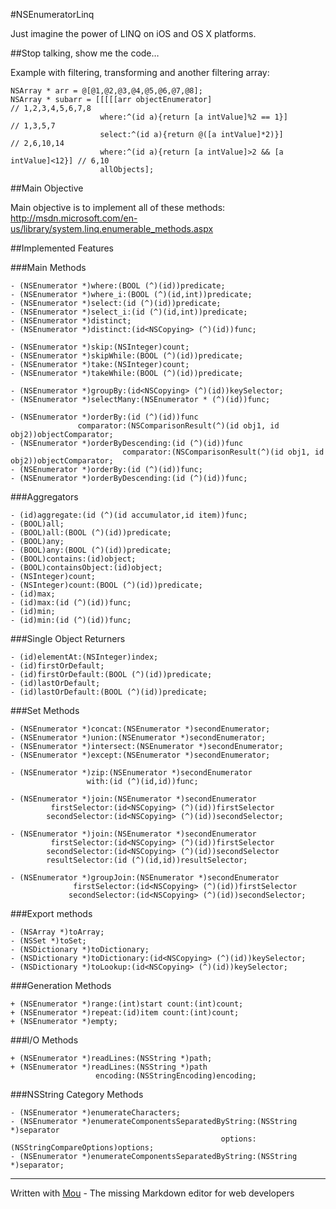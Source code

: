 #NSEnumeratorLinq

Just imagine the power of LINQ on iOS and OS X platforms.

##Stop talking, show me the code…

Example with filtering, transforming and another filtering array:

```
NSArray * arr = @[@1,@2,@3,@4,@5,@6,@7,@8];
NSArray * subarr = [[[[[arr objectEnumerator]                                // 1,2,3,4,5,6,7,8
                    where:^(id a){return [a intValue]%2 == 1}]               // 1,3,5,7
                    select:^(id a){return @([a intValue]*2)}]                // 2,6,10,14
                    where:^(id a){return [a intValue]>2 && [a intValue]<12}] // 6,10
                    allObjects];
```

##Main Objective

Main objective is to implement all of these methods:
http://msdn.microsoft.com/en-us/library/system.linq.enumerable_methods.aspx

##Implemented Features

###Main Methods
```
- (NSEnumerator *)where:(BOOL (^)(id))predicate;
- (NSEnumerator *)where_i:(BOOL (^)(id,int))predicate;
- (NSEnumerator *)select:(id (^)(id))predicate;
- (NSEnumerator *)select_i:(id (^)(id,int))predicate;
- (NSEnumerator *)distinct;
- (NSEnumerator *)distinct:(id<NSCopying> (^)(id))func;

- (NSEnumerator *)skip:(NSInteger)count;
- (NSEnumerator *)skipWhile:(BOOL (^)(id))predicate;
- (NSEnumerator *)take:(NSInteger)count;
- (NSEnumerator *)takeWhile:(BOOL (^)(id))predicate;

- (NSEnumerator *)groupBy:(id<NSCopying> (^)(id))keySelector;
- (NSEnumerator *)selectMany:(NSEnumerator * (^)(id))func;

- (NSEnumerator *)orderBy:(id (^)(id))func
               comparator:(NSComparisonResult(^)(id obj1, id obj2))objectComparator;
- (NSEnumerator *)orderByDescending:(id (^)(id))func
                         comparator:(NSComparisonResult(^)(id obj1, id obj2))objectComparator;
- (NSEnumerator *)orderBy:(id (^)(id))func;
- (NSEnumerator *)orderByDescending:(id (^)(id))func;
```

###Aggregators
```
- (id)aggregate:(id (^)(id accumulator,id item))func;
- (BOOL)all;
- (BOOL)all:(BOOL (^)(id))predicate;
- (BOOL)any;
- (BOOL)any:(BOOL (^)(id))predicate;
- (BOOL)contains:(id)object;
- (BOOL)containsObject:(id)object;
- (NSInteger)count;
- (NSInteger)count:(BOOL (^)(id))predicate;
- (id)max;
- (id)max:(id (^)(id))func;
- (id)min;
- (id)min:(id (^)(id))func;
```

###Single Object Returners
```
- (id)elementAt:(NSInteger)index;
- (id)firstOrDefault;
- (id)firstOrDefault:(BOOL (^)(id))predicate;
- (id)lastOrDefault;
- (id)lastOrDefault:(BOOL (^)(id))predicate;
```

###Set Methods
```
- (NSEnumerator *)concat:(NSEnumerator *)secondEnumerator;
- (NSEnumerator *)union:(NSEnumerator *)secondEnumerator;
- (NSEnumerator *)intersect:(NSEnumerator *)secondEnumerator;
- (NSEnumerator *)except:(NSEnumerator *)secondEnumerator;

- (NSEnumerator *)zip:(NSEnumerator *)secondEnumerator
                 with:(id (^)(id,id))func;

- (NSEnumerator *)join:(NSEnumerator *)secondEnumerator
         firstSelector:(id<NSCopying> (^)(id))firstSelector
        secondSelector:(id<NSCopying> (^)(id))secondSelector;

- (NSEnumerator *)join:(NSEnumerator *)secondEnumerator
         firstSelector:(id<NSCopying> (^)(id))firstSelector
        secondSelector:(id<NSCopying> (^)(id))secondSelector
        resultSelector:(id (^)(id,id))resultSelector;

- (NSEnumerator *)groupJoin:(NSEnumerator *)secondEnumerator
              firstSelector:(id<NSCopying> (^)(id))firstSelector
             secondSelector:(id<NSCopying> (^)(id))secondSelector;
```

###Export methods
```
- (NSArray *)toArray;
- (NSSet *)toSet;
- (NSDictionary *)toDictionary;
- (NSDictionary *)toDictionary:(id<NSCopying> (^)(id))keySelector;
- (NSDictionary *)toLookup:(id<NSCopying> (^)(id))keySelector;
```

###Generation Methods
```
+ (NSEnumerator *)range:(int)start count:(int)count;
+ (NSEnumerator *)repeat:(id)item count:(int)count;
+ (NSEnumerator *)empty;
```

###I/O Methods
```
+ (NSEnumerator *)readLines:(NSString *)path;
+ (NSEnumerator *)readLines:(NSString *)path
                   encoding:(NSStringEncoding)encoding;
```

###NSString Category Methods
```
- (NSEnumerator *)enumerateCharacters;
- (NSEnumerator *)enumerateComponentsSeparatedByString:(NSString *)separator
                                               options:(NSStringCompareOptions)options;
- (NSEnumerator *)enumerateComponentsSeparatedByString:(NSString *)separator;
```

---
Written with [Mou](http://mouapp.com) - The missing Markdown editor for web developers